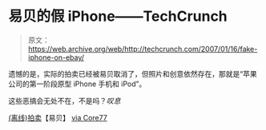 # 易贝的假 iPhone——TechCrunch

> 原文：<https://web.archive.org/web/http://techcrunch.com/2007/01/16/fake-iphone-on-ebay/>

遗憾的是，实际的拍卖已经被易贝取消了，但照片和创意依然存在，那就是“苹果公司的第一阶段原型 iPhone 手机和 iPod”。

这些恶搞会无处不在，不是吗？*叹息*

[(离线)拍卖](https://web.archive.org/web/20201026013447/http://cgi.ebay.com/ws/eBayISAPI.dll?ViewItem&item=160073232436)【易贝】 [via Core77](https://web.archive.org/web/20201026013447/http://www.core77.com/blog/object_culture/ebay_gem_phase_1_prototype_iphone_from_applephone_and_ipod_5349.asp)